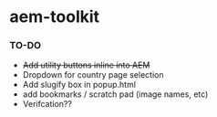 # aem-toolkit
### TO-DO
* ~~Add utility buttons inline into AEM~~
* Dropdown for country page selection
* Add slugify box in popup.html
* add bookmarks / scratch pad (image names, etc)
* Verifcation??